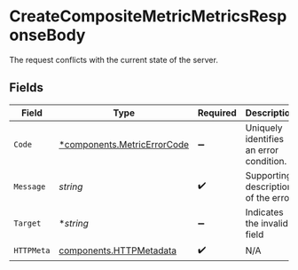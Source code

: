 # CreateCompositeMetricMetricsResponseBody

The request conflicts with the current state of the server.


## Fields

| Field                                                                     | Type                                                                      | Required                                                                  | Description                                                               | Example                                                                   |
| ------------------------------------------------------------------------- | ------------------------------------------------------------------------- | ------------------------------------------------------------------------- | ------------------------------------------------------------------------- | ------------------------------------------------------------------------- |
| `Code`                                                                    | [*components.MetricErrorCode](../../models/components/metricerrorcode.md) | :heavy_minus_sign:                                                        | Uniquely identifies an error condition.                                   |                                                                           |
| `Message`                                                                 | *string*                                                                  | :heavy_check_mark:                                                        | Supporting description of the error                                       | Error has occurred.                                                       |
| `Target`                                                                  | **string*                                                                 | :heavy_minus_sign:                                                        | Indicates the invalid field                                               |                                                                           |
| `HTTPMeta`                                                                | [components.HTTPMetadata](../../models/components/httpmetadata.md)        | :heavy_check_mark:                                                        | N/A                                                                       |                                                                           |